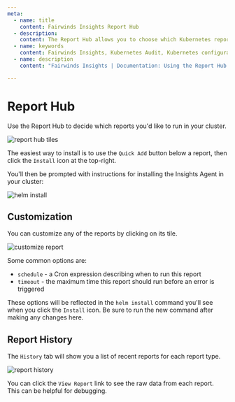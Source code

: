 ```yaml
---
meta:
  - name: title
    content: Fairwinds Insights Report Hub
  - description:
    content: The Report Hub allows you to choose which Kubernetes reports run in your cluster
  - name: keywords
    content: Fairwinds Insights, Kubernetes Audit, Kubernetes configuration validation
  - name: description
    content: "Fairwinds Insights | Documentation: Using the Report Hub to decide which open source tools to run in your cluster. "

---
```

# Report Hub

Use the Report Hub to decide which reports you'd like to run in your cluster.

<img :src="$withBase('/img/report-hub.png')" alt="report hub tiles">

The easiest way to install is to use the `Quick Add` button below a report, then click the
`Install` icon at the top-right.

You'll then be prompted with instructions for installing the Insights Agent in your cluster:

<img :src="$withBase('/img/helm-install.png')" alt="helm install">

## Customization
You can customize any of the reports by clicking on its tile.

<img :src="$withBase('/img/report-hub-customize.png')" alt="customize report">

Some common options are:
* `schedule` - a Cron expression describing when to run this report
* `timeout` - the maximum time this report should run before an error is triggered

These options will be reflected in the `helm install` command you'll see when you click the `Install` icon.
Be sure to run the new command after making any changes here.

## Report History
The `History` tab will show you a list of recent reports for each report type.

<img :src="$withBase('/img/report-history.png')" alt="report history">

You can click the `View Report` link to see the raw data from each report.
This can be helpful for debugging.
